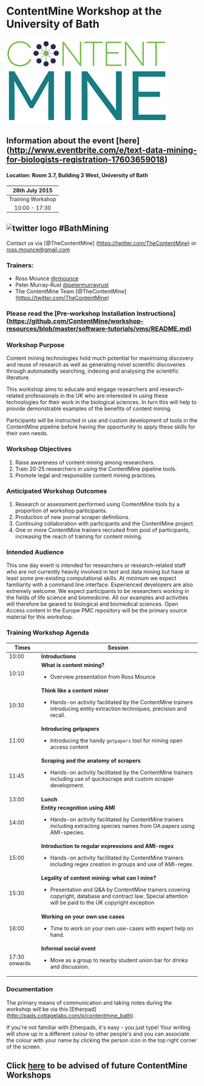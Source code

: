 ContentMine Workshop at the University of Bath
==============

![ContentMine logo](https://github.com/ContentMine/ebi_workshop_20141006/raw/master/setup/CM_logo.png)

## Information about the event [here] (http://www.eventbrite.com/e/text-data-mining-for-biologists-registration-17603659018) 

#### Location: Room 3.7, Building 3 West, University of Bath

|28th July 2015          | 
:---------------:         | 
|Training Workshop      | 
|10:00 - 17:30          |  

## <img src="http://www.biddlestudios.com/images/twitter_favicon.png" alt="twitter logo" style="width:10px;height:10px"> \#BathMining
Contact us via [@TheContentMine] (https://twitter.com/TheContentMine) or ross.mounce@gmail.com


### Trainers:

- Ross Mounce [@rmounce](https://twitter.com/rmounce)
- Peter Murray-Rust [@petermurrayrust](https://twitter.com/petermurrayrust)
- The ContentMine Team [@TheContentMine] (https://twitter.com/TheContentMine)

### Please read the [Pre-workshop Installation Instructions] (https://github.com/ContentMine/workshop-resources/blob/master/software-tutorials/vms/README.md) 

### Workshop Purpose
Content mining technologies hold much potential for maximising discovery and reuse of research as well as generating novel scientific discoveries through automatedly searching, indexing and analysing the scientific literature. 

This workshop aims to educate and engage researchers and research-related professionals in the UK who are interested in using these technologies for their work in the biological sciences. In turn this will help to provide demonstrable examples of the benefits of content mining.

Participants will be instructed in use and custom development of tools in the ContentMine pipeline before having the opportunity to apply these skills for their own needs.

### Workshop Objectives
1. Raise awareness of content mining among researchers.
2. Train 20-25 researchers in using the ContentMine pipeline tools.
3. Promote legal and responsible content mining practices.

### Anticipated Workshop Outcomes
1. Research or assessment performed using ContentMine tools by a proportion of workshop participants.
2. Production of new journal scraper definitions. 
3. Continuing collaboration with participants and the ContentMine project.
4. One or more ContentMine trainers recruited from pool of participants, increasing the reach of training for content mining.

### Intended Audience

This one day event is intended for researchers or research-related staff who are not currently heavily involved in text and data mining but have at least some pre-existing computational skills. At minimum we expect familiarity with a command line interface. Experienced developers are also extremely welcome. We expect participants to be researchers working in the fields of life science and biomedicine. All our examples and activities will therefore be geared to biological and biomedical sciences. Open Access content in the Europe PMC repository will be the primary source material for this workshop. 


### Training Workshop Agenda
| Times           | Session                 |
| ----            | -------                 |
|10:00      |**Introductions**            |
|10:10      |**What is content mining?** <ul><li>Overview presentation from Ross Mounce</li></ul>|
|10:30      |**Think like a content miner** <ul><li>Hands-on activity facilitated by the ContentMine trainers introducing entity extraction techniques, precision and recall.</li></ul>|
|11:00      |**Introducing getpapers** <ul><li>Introducing the handy `getpapers` tool for mining open access content</li></ul>|
|11:45      |**Scraping and the anatomy of scrapers** <ul><li>Hands-on activity facilitated by the ContentMine trainers including use of quickscrape and custom scraper development.</li></ul>|
|13:00      |**Lunch**|
|14:00      |**Entity recognition using AMI** <ul><li>Hands-on activity facilitated by ContentMine trainers  including extracting species names from OA papers using AMI-species.</li></ul>|
|15:00      |**Introduction to regular expressions and AMI-regex** <ul><li>Hands-on activity facilitated by ContentMine trainers  including regex creation in groups and use of AMI-regex.</li></ul>|
|15:30      |**Legality of content mining: what can I mine?** <ul><li> Presentation and Q&A by ContentMine trainers covering copyright, database and contract law. Special attention will be paid to the UK copyright exception </li></ul>|
|16:00    |**Working on your own use cases** <ul><li>Time to work on your own use-cases with expert help on hand.</li></ul>|
|17:30 onwards|**Informal social event** <ul><li>Move as a group to nearby student union bar for drinks and discussion.</li></ul>  

### Documentation

The primary means of communication and taking notes during the workshop will be via this [Etherpad] (http://pads.cottagelabs.com/p/contentmine_bath). 

If you're not familiar with Etherpads, it's easy - you just type! Your writing will show up in a different colour to other people's and you can associate the colour with your name by clicking the person icon in the top right corner of the screen.

## Click [here](https://groups.google.com/d/forum/contentmine-workshops) to be advised of future ContentMine Workshops  

